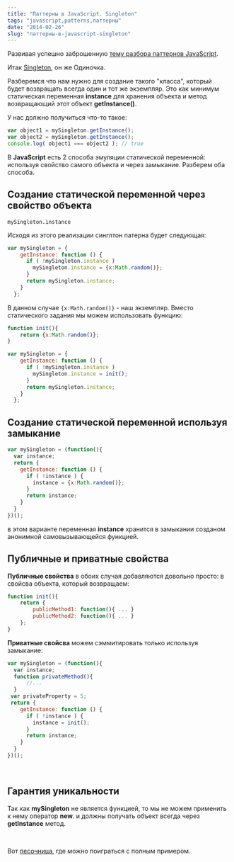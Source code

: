 ```yaml
---
title: "Паттерны в JavaScript. Singleton"
tags: "javascript,patterns,паттерны"
date: "2014-02-26"
slug: "паттерны-в-javascript-singleton"
---
```


Развивая успешно заброшенную [тему разбора паттернов JavaScript](https://stepansuvorov.com/blog/2013/06/javascript-patterns/).

Итак [Singleton](https://ru.wikipedia.org/wiki/%D0%9E%D0%B4%D0%B8%D0%BD%D0%BE%D1%87%D0%BA%D0%B0_(%D1%88%D0%B0%D0%B1%D0%BB%D0%BE%D0%BD_%D0%BF%D1%80%D0%BE%D0%B5%D0%BA%D1%82%D0%B8%D1%80%D0%BE%D0%B2%D0%B0%D0%BD%D0%B8%D1%8F)), он же Одиночка.

Разберемся что нам нужно для создание такого "класса", который будет возвращать всегда один и тот же экземпляр. Это как минимум статическая переменная **instance** для хранения объекта и метод возвращающий этот объект **getInstance()**.

У нас должно получиться что-то такое:

```javascript
var object1 = mySingleton.getInstance();
var object2 = mySingleton.getInstance();
console.log( object1 === object2 ); // true
```

В **JavaScript** есть 2 способа эмуляции статической переменной: используя свойство самого объекта и через замыкание. Разберем оба способа.

## Создание статической переменной через свойство объекта

```
mySingleton.instance
```

Исходя из этого реализации синглтон патерна будет следующая:

```javascript
var mySingleton = {
    getInstance: function () {
      if ( !mySingleton.instance )
        mySingleton.instance = {x:Math.random()};
      }
      return mySingleton.instance;
    }
  };
```

В данном случае `{x:Math.random()}` - наш экземпляр. Вместо статического задания мы можем использовать функцию:

```javascript
function init(){
    return {x:Math.random()};
}

var mySingleton = {
    getInstance: function () {
      if ( !mySingleton.instance )
        mySingleton.instance = init();
      }
      return mySingleton.instance;
    }
  };
```
## Создание статической переменной используя замыкание

```javascript
var mySingleton = (function(){
  var instance;
  return {
    getInstance: function () {
      if ( !instance ) {
        instance = {x:Math.random()};
      }
      return instance;
    }
  }
})();
```

в этом варианте переменная **instance** хранится в замыкании созданом анонимной самовызывающейся функцией.

## Публичные и приватные свойства

**Публичные свойства** в обоих случая добавляются довольно просто: в свойсва объекта, который возвращаем:

```javascript
function init(){
    return {
        publicMethod1: function(){ ... }
        publicMethod2: function(){ ... }
    };
}
```
 **Приватные свойсва** можем сэммитировать только используя замыкание:

```javascript
var mySingleton = (function(){
  var instance;
  function privateMethod(){
      //...
  }
 var privateProperty = 5;
 return {
    getInstance: function () {
      if ( !instance ) {
        instance = init();
      }
      return instance;
    }
  }
})();
```
 

## Гарантия уникальности

Так как **mySingleton** не является функцией, то мы не можем применить к нему оператор **new**. и должны получать объект всегда через **getInstance** метод.

 

Вот [песочница](https://jsfiddle.net/STEVER/NE8Da/ "jsfiddle"), где можно поиграться с полным примером.
